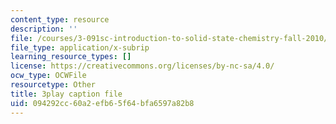 ```yaml
---
content_type: resource
description: ''
file: /courses/3-091sc-introduction-to-solid-state-chemistry-fall-2010/094292cc60a2efb65f64bfa6597a82b8_p6isgsReWmI.srt
file_type: application/x-subrip
learning_resource_types: []
license: https://creativecommons.org/licenses/by-nc-sa/4.0/
ocw_type: OCWFile
resourcetype: Other
title: 3play caption file
uid: 094292cc-60a2-efb6-5f64-bfa6597a82b8
---
```

